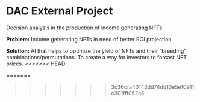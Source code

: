 # DAC External Project
Decision analysis in the production of income generating NFTs

__Problem:__
Income generating NFTs in need of better ROI projection

__Solution:__
AI that helps to optimize the yield of NFTs and their “breeding” combinations/permutations. To create a way for investors to forcast NFT prices.
<<<<<<< HEAD



=======
>>>>>>> 3c36cfa40143dd74dd10e5e10911c301fff052a5
